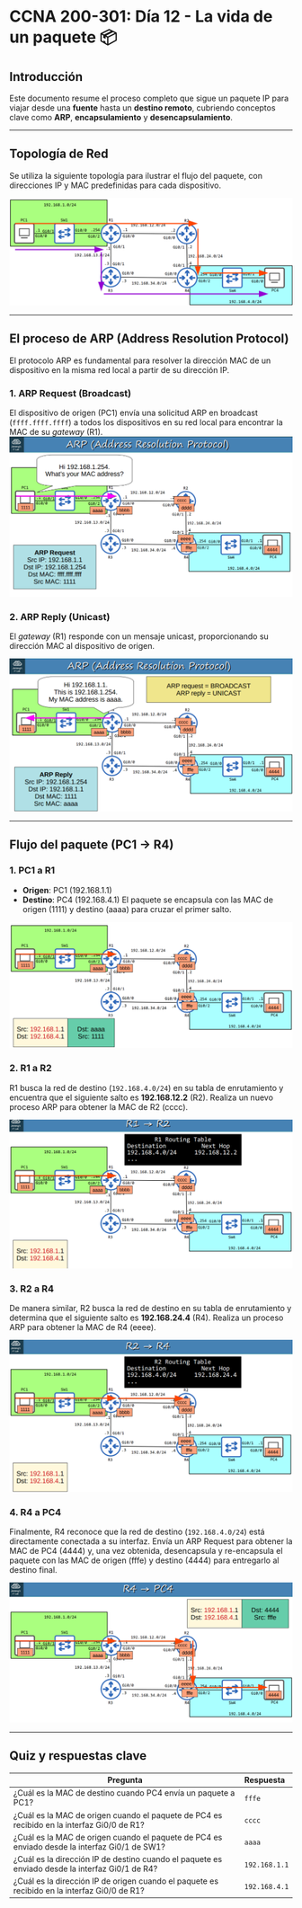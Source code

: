 # CCNA 200-301: Día 12 - La vida de un paquete 📦

## Introducción
Este documento resume el proceso completo que sigue un paquete IP para viajar desde una **fuente** hasta un **destino remoto**, cubriendo conceptos clave como **ARP**, **encapsulamiento** y **desencapsulamiento**.

---

## Topología de Red

Se utiliza la siguiente topología para ilustrar el flujo del paquete, con direcciones IP y MAC predefinidas para cada dispositivo.

![Diagrama de la topología de red con IPs y MACs](images/dia12/network-topology.png)

---

## El proceso de ARP (Address Resolution Protocol)

El protocolo ARP es fundamental para resolver la dirección MAC de un dispositivo en la misma red local a partir de su dirección IP.

### 1. ARP Request (Broadcast)
El dispositivo de origen (PC1) envía una solicitud ARP en broadcast (`ffff.ffff.ffff`) a todos los dispositivos en su red local para encontrar la MAC de su *gateway* (R1).
![Diagrama de un ARP Request](images/dia12/arp-request.png)

### 2. ARP Reply (Unicast)
El *gateway* (R1) responde con un mensaje unicast, proporcionando su dirección MAC al dispositivo de origen.

![Diagrama de un ARP Reply](images/dia12/arp-reply.png)

---

## Flujo del paquete (PC1 -> R4)

### 1. PC1 a R1
* **Origen**: PC1 (192.168.1.1)
* **Destino**: PC4 (192.168.4.1)
El paquete se encapsula con las MAC de origen (1111) y destino (aaaa) para cruzar el primer salto.

![Diagrama del paquete de PC1 a R1](images/dia12/pc1-to-r1.png)

### 2. R1 a R2
R1 busca la red de destino (`192.168.4.0/24`) en su tabla de enrutamiento y encuentra que el siguiente salto es **192.168.12.2** (R2). Realiza un nuevo proceso ARP para obtener la MAC de R2 (cccc).

![Diagrama del paquete de R1 a R2](images/dia12/r1-to-r2.png)

### 3. R2 a R4
De manera similar, R2 busca la red de destino en su tabla de enrutamiento y determina que el siguiente salto es **192.168.24.4** (R4). Realiza un proceso ARP para obtener la MAC de R4 (eeee).

![Diagrama del paquete de R2 a R4](images/dia12/r2-to-r4.png)

### 4. R4 a PC4
Finalmente, R4 reconoce que la red de destino (`192.168.4.0/24`) está directamente conectada a su interfaz. Envía un ARP Request para obtener la MAC de PC4 (4444) y, una vez obtenida, desencapsula y re-encapsula el paquete con las MAC de origen (fffe) y destino (4444) para entregarlo al destino final.

![Diagrama del paquete de R4 a PC4](images/dia12/r4-to-pc4.png)

---

## Quiz y respuestas clave

| Pregunta                                                                           | Respuesta |
|------------------------------------------------------------------------------------|:----------|
| ¿Cuál es la MAC de destino cuando PC4 envía un paquete a PC1?                      | `fffe`    |
| ¿Cuál es la MAC de origen cuando el paquete de PC4 es recibido en la interfaz Gi0/0 de R1? | `cccc`    |
| ¿Cuál es la MAC de origen cuando el paquete de PC4 es enviado desde la interfaz Gi0/1 de SW1? | `aaaa`    |
| ¿Cuál es la dirección IP de destino cuando el paquete es enviado desde la interfaz Gi0/1 de R4? | `192.168.1.1` |
| ¿Cuál es la dirección IP de origen cuando el paquete es recibido en la interfaz Gi0/0 de R1? | `192.168.4.1` |